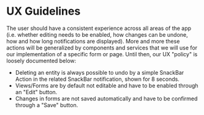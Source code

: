 # UX Guidelines

The user should have a consistent experience across all areas of the app
(i.e. whether editing needs to be enabled, how changes can be undone, how and how long notifications are displayed).
More and more these actions will be generalized by components and services that we will use for our implementation of a specific form or page.
Until then, our UX "policy" is loosely documented below:

- Deleting an entity is always possible to undo by a simple SnackBar Action in the related SnackBar notification, shown for 8 seconds.
- Views/Forms are by default not editable and have to be enabled through an "Edit" button.
- Changes in forms are not saved automatically and have to be confirmed through a "Save" button.
